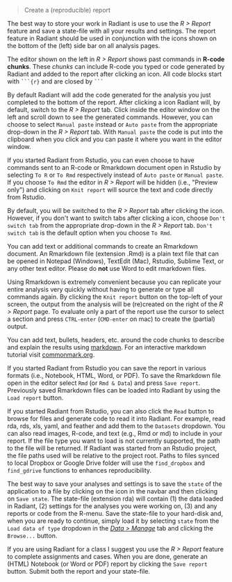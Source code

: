 > Create a (reproducible) report

The best way to store your work in Radiant is use to use the _R > Report_ feature and save a state-file with all your results and settings. The report feature in Radiant should be used in conjunction with the <i title='Report results' class='fa fa-edit'></i> icons shown on the bottom of the (left) side bar on all analysis pages.

The editor shown on the left in _R > Report_ shows past commands in **R-code chunks**. These _chunks_ can include R-code you typed or code generated by Radiant and added to the report after clicking an <i title='Report results' class='fa fa-edit'></i> icon. All code blocks start with ```` ```{r} ```` and are closed by ```` ``` ````

By default Radiant will add the code generated for the analysis you just completed to the bottom of the report. After clicking a <i title='Report results' class='fa fa-edit'></i> icon Radiant will, by default, switch to the _R > Report_ tab. Click inside the editor window on the left and scroll down to see the generated commands. However, you can choose to select `Manual paste` instead or `Auto paste` from the appropriate drop-down in the _R > Report_ tab. With `Manual paste` the code is put into the clipboard when you click <i title='Report results' class='fa fa-edit'></i> and you can paste it where you want in the editor window.

If you started Radiant from Rstudio, you can even choose to have commands sent to an R-code or Rmarkdown document open in Rstudio by selecting `To R` or `To Rmd` respectively instead of `Auto paste` or `Manual paste`. If you choose `To Rmd` the editor in _R > Report_ will be hidden (i.e., "Preview only") and clicking on `Knit report` will source the text and code directly from Rstudio. 

By default, you will be switched to the _R > Report_ tab after clicking the <i title='Report results' class='fa fa-edit'></i> icon. However, if you don't want to switch tabs after clicking  a <i title='Report results' class='fa fa-edit'></i> icon, choose `Don't switch tab` from the appropriate drop-down in the _R > Report_ tab. `Don't switch tab` is the default option when you choose `To Rmd`.

You can add text or additional commands to create an Rmarkdown document. An Rmarkdown file (extension .Rmd) is a plain text file that can be opened in Notepad (Windows), TextEdit (Mac), Rstudio, Sublime Text, or any other text editor. Please do **not** use Word to edit rmarkdown files.

Using Rmarkdown is extremely convenient because you can replicate your entire analysis very quickly without having to generate or type all commands again. By clicking the `Knit report` button on the top-left of your screen, the output from the analysis will be (re)created on the right of the _R > Report_ page. To evaluate only a part of the report use the cursor to select a section and press `CTRL-enter` (`CMD-enter` on mac) to create the (partial) output.

You can add text, bullets, headers, etc. around the code chunks to describe and explain the results using <a href="http://rmarkdown.rstudio.com/authoring_pandoc_markdown.html" target="_blank">markdown</a>. For an interactive markdown tutorial visit <a href="http://commonmark.org/help/" target="_blank">commonmark.org</a>.

If you started Radiant from Rstudio you can save the report in various formats (i.e., Notebook, HTML, Word, or PDF). To save the Rmarkdown file open in the editor select `Rmd` (or `Rmd & Data`) and press `Save report`. Previously saved Rmarkdown files can be loaded into Radiant by using the `Load report` button.

If you started Radiant from Rstudio, you can also click the `Read` button to browse for files and generate code to read it into Radiant. For example, read rda, rds, xls, yaml, and feather and add them to the `Datasets` dropdown. You can also read images, R-code, and text (e.g., Rmd or md) to include in your report. If the file type you want to load is not currently supported, the path to the file will be returned. If Radiant was started from an Rstudio project, the file paths used will be relative to the project root. Paths to files synced to local Dropbox or Google Drive folder will use the `find_dropbox` and `find_gdrive` functions to enhances reproducibility.

The best way to save your analyses and settings is to save the `state` of the application to a file by clicking on the <i title='Save' class='fa fa-save'></i> icon in the navbar and then clicking on `Save state`. The state-file (extension rda) will contain (1) the data loaded in Radiant, (2) settings for the analyses you were working on, (3) and any reports or code from the R-menu. Save the state-file to your hard-disk and, when you are ready to continue, simply load it by selecting `state` from the `Load data of type` dropdown in the <a href="https://radiant-rstats.github.io/docs/data/manage.html" target="_blank">_Data > Manage_</a> tab and clicking the `Browse...` button.

If you are using Radiant for a class I suggest you use the _R > Report_ feature to complete assignments and cases. When you are done, generate an (HTML) Notebook (or Word or PDF) report by clicking the `Save report` button. Submit both the report and your state-file.
